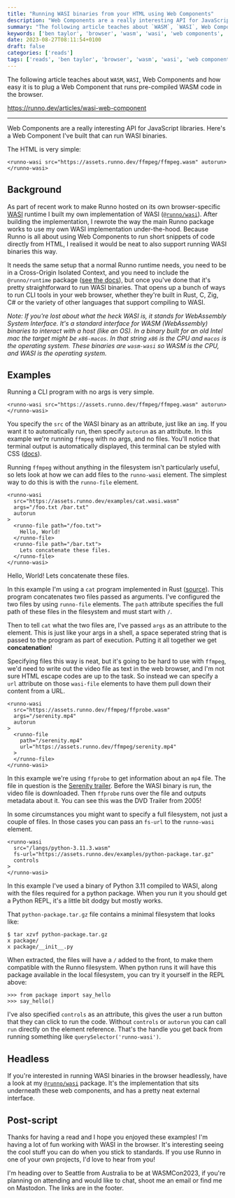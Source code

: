 ```yaml
---
title: "Running WASI binaries from your HTML using Web Components"
description: "Web Components are a really interesting API for JavaScript libraries. Here's a Web Component I've built that can run WASI binaries."
summary: "The following article teaches about `WASM`, `WASI`, Web Components and how easy it is to plug a Web Component that runs pre-compiled WASM code in the browser."
keywords: ['ben taylor', 'browser', 'wasm', 'wasi', 'web components', 'html', 'python']
date: 2023-08-27T08:11:54+0100
draft: false
categories: ['reads']
tags: ['reads', 'ben taylor', 'browser', 'wasm', 'wasi', 'web components', 'html', 'python']
---
```


The following article teaches about `WASM`, `WASI`, Web Components and how easy it is to plug a Web Component that runs pre-compiled WASM code in the browser.

https://runno.dev/articles/wasi-web-component

---

Web Components are a really interesting API for JavaScript libraries. Here's a Web Component I've built that can run WASI binaries.

The HTML is very simple:

    <runno-wasi src="https://assets.runno.dev/ffmpeg/ffmpeg.wasm" autorun>
    </runno-wasi>
    

Background
----------

As part of recent work to make Runno hosted on its own browser-specific [WASI](https://wasi.dev) runtime I built my own implementation of WASI ([`@runno/wasi`](https://runno.dev/articles/wasi-web-component/wasi)). After building the implementation, I rewrote the way the main Runno package works to use my own WASI implementation under-the-hood. Because Runno is all about using Web Components to run short snippets of code directly from HTML, I realised it would be neat to also support running WASI binaries this way.

It needs the same setup that a normal Runno runtime needs, you need to be in a Cross-Origin Isolated Context, and you need to include the `@runno/runtime` package ([see the docs](https://runno.dev/articles/wasi-web-component/docs)), but once you've done that it's pretty straightforward to run WASI binaries. That opens up a bunch of ways to run CLI tools in your web browser, whether they're built in Rust, C, Zig, C# or the variety of other languages that support compiling to WASI.

_Note: If you're lost about what the heck WASI is, it stands for WebAssembly System Interface. It's a standard interface for WASM (WebAssembly) binaries to interact with a host (like an OS). In a binary built for an old Intel mac the target might be `x86-macos`. In that string `x86` is the CPU and `macos` is the operating system. These binaries are `wasm-wasi` so WASM is the CPU, and WASI is the operating system._

Examples
--------

Running a CLI program with no args is very simple.

    <runno-wasi src="https://assets.runno.dev/ffmpeg/ffmpeg.wasm" autorun>
    </runno-wasi>
    

You specify the `src` of the WASI binary as an attribute, just like an `img`. If you want it to automatically run, then specify `autorun` as an attribute. In this example we're running `ffmpeg` with no args, and no files. You'll notice that terminal output is automatically displayed, this terminal can be styled with CSS ([docs](https://runno.dev/articles/wasi-web-component/docs/runtime/)).

Running `ffmpeg` without anything in the filesystem isn't particularly useful, so lets look at how we can add files to the `runno-wasi` element. The simplest way to do this is with the `runno-file` element.

    <runno-wasi
      src="https://assets.runno.dev/examples/cat.wasi.wasm"
      args="/foo.txt /bar.txt"
      autorun
    >
      <runno-file path="/foo.txt">
        Hello, World!
      </runno-file>
      <runno-file path="/bar.txt">
        Lets concatenate these files.
      </runno-file>
    </runno-wasi>
    

Hello, World! Lets concatenate these files.

In this example I'm using a `cat` program implemented in Rust ([source](https://gist.github.com/taybenlor/da708221070d96616f1886b88f4a6728)). This program concatenates two files passed as arguments. I've configured the two files by using `runno-file` elements. The `path` attribute specifies the full path of these files in the filesystem and must start with `/`.

Then to tell `cat` what the two files are, I've passed `args` as an attribute to the element. This is just like your args in a shell, a space seperated string that is passed to the program as part of execution. Putting it all together we get **concatenation**!

Specifying files this way is neat, but it's going to be hard to use with `ffmpeg`, we'd need to write out the video file as text in the web browser, and I'm not sure HTML escape codes are up to the task. So instead we can specify a `url` attribute on those `wasi-file` elements to have them pull down their content from a URL.

    <runno-wasi
      src="https://assets.runno.dev/ffmpeg/ffprobe.wasm"
      args="/serenity.mp4"
      autorun
    >
      <runno-file
        path="/serenity.mp4"
        url="https://assets.runno.dev/ffmpeg/serenity.mp4"
      >
      </runno-file>
    </runno-wasi>
    

In this example we're using `ffprobe` to get information about an `mp4` file. The file in question is the [Serenity trailer](https://www.youtube.com/watch?v=w8JNjmK5lfk). Before the WASI binary is run, the video file is downloaded. Then `ffprobe` runs over the file and outputs metadata about it. You can see this was the DVD Trailer from 2005!

In some circumstances you might want to specify a full filesystem, not just a couple of files. In those cases you can pass an `fs-url` to the `runno-wasi` element.

    <runno-wasi
      src="/langs/python-3.11.3.wasm"
      fs-url="https://assets.runno.dev/examples/python-package.tar.gz"
      controls
    >
    </runno-wasi>
    

In this example I've used a binary of Python 3.11 compiled to WASI, along with the files required for a python package. When you run it you should get a Python REPL, it's a little bit dodgy but mostly works.

That `python-package.tar.gz` file contains a minimal filesystem that looks like:

    $ tar xzvf python-package.tar.gz
    x package/
    x package/__init__.py
    

When extracted, the files will have a `/` added to the front, to make them compatible with the Runno filesystem. When python runs it will have this package available in the local filesystem, you can try it yourself in the REPL above:

    >>> from package import say_hello
    >>> say_hello()
    

I've also specified `controls` as an attribute, this gives the user a run button that they can click to run the code. Without `controls` or `autorun` you can call `run` directly on the element reference. That's the handle you get back from running something like `querySelector('runno-wasi')`.

Headless
--------

If you're interested in running WASI binaries in the browser headlessly, have a look at my [`@runno/wasi`](https://www.npmjs.com/package/@runno/wasi) package. It's the implementation that sits underneath these web components, and has a pretty neat external interface.

Post-script
-----------

Thanks for having a read and I hope you enjoyed these examples! I'm having a lot of fun working with WASI in the browser. It's interesting seeing the cool stuff you can do when you stick to standards. If you use Runno in one of your own projects, I'd love to hear from you!

I'm heading over to Seattle from Australia to be at WASMCon2023, if you're planning on attending and would like to chat, shoot me an email or find me on Mastodon. The links are in the footer.